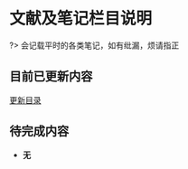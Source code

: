 # 文献及笔记栏目说明 <!-- {docsify-ignore-all} -->

?> 会记载平时的各类笔记，如有纰漏，烦请指正

## 目前已更新内容

[更新目录](./summary.md ':include')

## 待完成内容

- **无**
